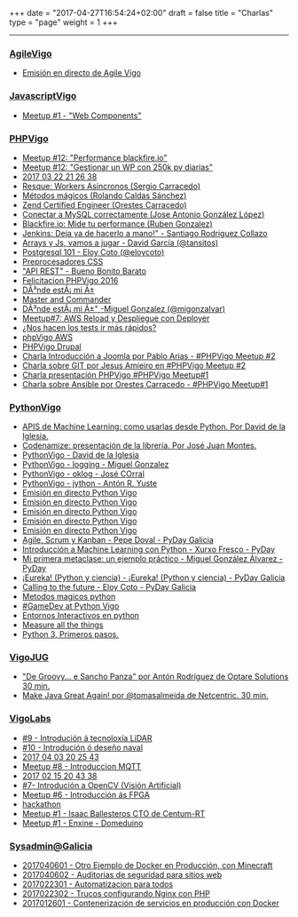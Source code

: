 +++
date = "2017-04-27T16:54:24+02:00"
draft = false
title = "Charlas"
type = "page"
weight = 1
+++

----


### [AgileVigo](https://www.youtube.com/channel/UC4NkKB1iCLN9Nb3s8ydFc0w)
- [Emisión en directo de Agile Vigo](https://www.youtube.com/watch?v=7l_B1EKnQg8)


### [JavascriptVigo](https://www.youtube.com/channel/UCjFplxtEs0XtunTn-n0LUtQ)
- [Meetup #1 - "Web Components"](https://www.youtube.com/watch?v=_Y8XBJ56Z1s)


### [PHPVigo](https://www.youtube.com/channel/UCzcSOwRc7bfKs9jPehJRNxQ)
- [Meetup #12: "Performance blackfire.io"](https://www.youtube.com/watch?v=TuGZWmsf-Mk)
- [Meetup #12: "Gestionar un WP con 250k pv diarias"](https://www.youtube.com/watch?v=wyLUeXr7v_M)
- [2017 03 22 21 26 38](https://www.youtube.com/watch?v=ylWJ3n6HJXY)
- [Resque: Workers Asíncronos (Sergio Carracedo)](https://www.youtube.com/watch?v=nxKtcLQl-OY)
- [Métodos mágicos (Rolando Caldas Sánchez)](https://www.youtube.com/watch?v=Dz8giDh9j9k)
- [Zend Certified Engineer (Orestes Carracedo)](https://www.youtube.com/watch?v=304IKjdiDG8)
- [Conectar a MySQL correctamente (Jose Antonio González López)](https://www.youtube.com/watch?v=fZxGpE6ki3g)
- [Blackfire.io: Mide tu performance (Ruben Gonzalez)](https://www.youtube.com/watch?v=GIbQYfj2K5g)
- [Jenkins: Deja ya de hacerlo a mano!" - Santiago Rodriguez Collazo](https://www.youtube.com/watch?v=ZIX6z-xYN90)
- [Arrays y Js, vamos a jugar - David García (@tansitos)](https://www.youtube.com/watch?v=LOQ7zTWD5tI)
- [Postgresql 101 - Eloy Coto (@eloycoto)](https://www.youtube.com/watch?v=cB3fHLy1Sc4)
- [Preprocesadores CSS](https://www.youtube.com/watch?v=UhPfaMEWHDs)
- ["API REST" - Bueno Bonito Barato](https://www.youtube.com/watch?v=uDzna9mbIBw)
- [Felicitacion PHPVigo 2016](https://www.youtube.com/watch?v=q4Vl54AsnaI)
- [DÃ³nde estÃ¡ mi Ã±](https://www.youtube.com/watch?v=KOJcOyySPRM)
- [Master and Commander](https://www.youtube.com/watch?v=mGNgT6y_8NY)
- [DÃ³nde estÃ¡ mi Ã±" -Miguel Gonzalez (@migonzalvar)](https://www.youtube.com/watch?v=bteb03R2hpo)
- [Meetup#7: AWS Reload y Despliegue con Deployer](https://www.youtube.com/watch?v=ScLGm6jitik)
- [¿Nos hacen los tests ir más rápidos?](https://www.youtube.com/watch?v=svqEwpbjkvA)
- [phpVigo   AWS](https://www.youtube.com/watch?v=rffMsQRFml8)
- [PHPVigo   Drupal](https://www.youtube.com/watch?v=Nkrt5d_jZtI)
- [Charla Introducción a Joomla por Pablo Arias - #PHPVigo Meetup #2](https://www.youtube.com/watch?v=o8_24tjP-2o)
- [Charla sobre GIT por Jesus Amieiro en #PHPVigo Meetup #2](https://www.youtube.com/watch?v=2cx3ZyJTHmM)
- [Charla presentación PHPVigo #PHPVigo Meetup#1](https://www.youtube.com/watch?v=7eQ6WCsi6ik)
- [Charla sobre Ansible por Orestes Carracedo -  #PHPVigo Meetup#1](https://www.youtube.com/watch?v=QKRdzyq6oAI)


### [PythonVigo](https://www.youtube.com/channel/UCTUXabChakosnupWEnz4xTA)
- [APIS de Machine Learning: como usarlas desde Python. Por David de la Iglesia.](https://www.youtube.com/watch?v=WrL5H0Tmq-w)
- [Codenamize: presentación de la librería. Por José Juan Montes.](https://www.youtube.com/watch?v=Q9c0dQTEyc8)
- [PythonVigo - David de la Iglesia](https://www.youtube.com/watch?v=hjx-lqLlrhw)
- [PythonVigo - logging - Miguel Gonzalez](https://www.youtube.com/watch?v=lmS4x_1Cz-c)
- [PythonVigo - oklog - José COrral](https://www.youtube.com/watch?v=ef4LLtomZKw)
- [PythonVigo - jython - Antón R. Yuste](https://www.youtube.com/watch?v=FwgpPsiYg_o)
- [Emisión en directo Python Vigo](https://www.youtube.com/watch?v=Z_AzC6HkZk8)
- [Emisión en directo Python Vigo](https://www.youtube.com/watch?v=9DPtfApk8co)
- [Emisión en directo Python Vigo](https://www.youtube.com/watch?v=Q7C9-_yq6wk)
- [Emisión en directo Python Vigo](https://www.youtube.com/watch?v=NPsTUtU8QXc)
- [Emisión en directo Python Vigo](https://www.youtube.com/watch?v=pw97r0EO7So)
- [Agile, Scrum y Kanban - Pepe Doval - PyDay Galicia](https://www.youtube.com/watch?v=QWF0qd26gWM)
- [Introducción a Machine Learning con Python - Xurxo Fresco - PyDay](https://www.youtube.com/watch?v=2X72HTZTgLU)
- [Mi primera metaclase: un ejemplo práctico - Miguel González Álvarez - PyDay](https://www.youtube.com/watch?v=qWHoyvLUK-U)
- [¡Eureka! (Python y ciencia) - ¡Eureka! (Python y ciencia) - PyDay Galicia](https://www.youtube.com/watch?v=d7y88pMfNoE)
- [Calling to the future - Eloy Coto - PyDay Galicia](https://www.youtube.com/watch?v=XN98drGum7s)
- [Metodos magicos python](https://www.youtube.com/watch?v=IY_6vY-M60Y)
- [#GameDev at Python Vigo](https://www.youtube.com/watch?v=QfXsn_fC0NQ)
- [Entornos Interactivos en python](https://www.youtube.com/watch?v=6niRYcubxPk)
- [Measure all the things](https://www.youtube.com/watch?v=oMst3JU-RjQ)
- [Python 3, Primeros pasos.](https://www.youtube.com/watch?v=D5vmTg95Ov0)


### [VigoJUG](https://www.youtube.com/channel/UCNOihTnorv6dZDANaPXgx_g)
- ["De Groovy... e Sancho Panza" por Antón Rodríguez de Optare Solutions 30 min.](https://www.youtube.com/watch?v=smG2P6Esvnc)
- [Make Java Great Again! por @tomasalmeida de Netcentric. 30 min.](https://www.youtube.com/watch?v=PKqTlj38X7M)


### [VigoLabs](https://www.youtube.com/channel/UCBuC6QDQm4U60KV5QPED-eQ)
- [#9 - Introdución á tecnoloxía LiDAR](https://www.youtube.com/watch?v=x6wgM2WFX44)
- [#10 - Introdución ó deseño naval](https://www.youtube.com/watch?v=gkqyxUtIWbY)
- [2017 04 03 20 25 43](https://www.youtube.com/watch?v=CJ7x8KKpG8o)
- [Meetup #8 - Introduccion MQTT](https://www.youtube.com/watch?v=J39kKnJLTRU)
- [2017 02 15 20 43 38](https://www.youtube.com/watch?v=HrV-0kovO5U)
- [#7- Introdución a OpenCV (Visión Artificial)](https://www.youtube.com/watch?v=edATNXjf7aQ)
- [Meetup #6 - Introducción ás FPGA](https://www.youtube.com/watch?v=-y7NUegRR7k)
- [hackathon](https://www.youtube.com/watch?v=nUFrseWzso8)
- [Meetup #1 - Isaac Ballesteros CTO de Centum-RT](https://www.youtube.com/watch?v=90GEygfq-DA)
- [Meetup #1 -  Enxine - Domeduino](https://www.youtube.com/watch?v=aOtNSIUYmYg)

### [Sysadmin@Galicia](https://replay.teltek.es/series/58af67c7a7bc283f008b456c)
- [2017040601 - Otro Ejemplo de Docker en Producción, con Minecraft](https://replay.teltek.es/video/58e7a055a7bc2890008b45f7)
- [2017040602 - Auditorias de seguridad para sitios web](https://replay.teltek.es/video/58e7a05fa7bc282c028b4599)
- [2017022301 - Automatizacion para todos](https://replay.teltek.es/video/58bf2b9fa7bc2847008b4667)
- [2017022302 - Trucos configurando Nginx con PHP](https://replay.teltek.es/video/58bf2baba7bc283e008b468b)
- [2017012601 - Contenerización de servicios en producción con Docker](https://replay.teltek.es/video/58af67a9a7bc2842008b4569)

